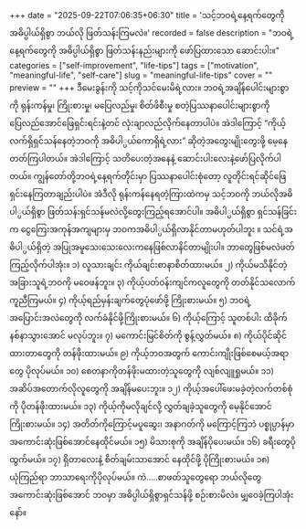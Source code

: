 +++
date = "2025-09-22T07:06:35+06:30"
title = 'သင့်ဘဝရဲ့နေ့ရက်တွေကို အဓိပ္ပါယ်ရှိစွာ ဘယ်လို ဖြတ်သန်းကြမလဲ။'
recorded = false
description = "ဘဝရဲ့နေ့ရက်တွေကို အဓိပ္ပါယ်ရှိစွာ ဖြတ်သန်းနည်းများကို ဖော်ပြထားသော ဆောင်းပါး။"
categories = ["self-improvement", "life-tips"]
tags = ["motivation", "meaningful-life", "self-care"]
slug = "meaningful-life-tips"
cover = ""
preview = ""
+++
ဒီမေးခွန်းကို သင့်ကိုသင်မေးမိရဲ့လား။ ဘဝရဲ့အချိန်ပေါင်းများစွာကို ရုန်းကန်မှု၊ ကြိုးစားမှု၊ မပြေလည်မှု၊ စိတ်ဖိစီးမှု စတဲ့ပြဿနာပေါင်းများစွာကို ပြေလည်အောင်ဖြေရှင်းရင်းနဲ့တင် လုံးချာလည်လိုက်နေတာပါပဲ။ အဲဒါကြောင့် “ကိုယ့်လက်ရှိရှင်သန်နေတဲ့ဘဝကို အဓိပါ္ပယ်ကောရှိရဲ့လား” ဆိုတဲ့အတွေးမျိုးတွေးဖို့ မေ့နေတတ်ကြပါတယ်။ အဲဒါကြောင့် သတိပေးတဲ့အနေနဲ့ ဆောင်းပါးလေးနဲ့ဖော်ပြလိုက်ပါတယ်။ ကျွန်တော်တို့ဘဝရဲ့နေ့ရက်တိုင်းမှာ ပြဿနာပေါင်းစုံတော့ လူတိုင်းရင်ဆိုင်ဖြေရှင်းနေကြတာချည်းပါပဲ။ အဲဒီလို ရုန်းကန်နေရတဲ့ကြားထဲကမှ သင့်ဘဝကို ဘယ်လိုအဓိပါ္ပယ်ရှိစွာ ဖြတ်သန်းရှင်သန်မလဲလို့တွေးကြည့်ရအောင်ပါ။ အဓိပါ္ပယ်ရှိစွာ ရှင်သန်ခြင်းက ငွေကြေးအကုန်အကျများမှ ဘဝကအဓိပါ္ပယ်ရှိလာနိုင်တာမဟုတ်ပါဘူး ။ သင်ရဲ့အဓိပါ္ပယ်ရှိတဲ့ အပြုအမူသေးသေးလေးကနေဖြစ်လာနိင်တာမျိုးပါ။ ဘာတွေဖြစ်မလဲဖတ်ကြည့်လိုက်ပါအုံး။
၁) လူသားချင်း ကိုယ်ချင်းစာနာစိတ်ထားမယ်။
၂) ကိုယ်မသိနိုင်တဲ့အခြားသူရဲ့ဘဝကို မဝေဖန်ဘူး။
၃) ကိုယ့်ပတ်ဝန်းကျင်ကလူတွေကို တတ်နိုင်သလောက်ကူညီကြမယ်။
၄) ကိုယ့်ရည်မှန်းချက်တွေပုံဖော်ဖို့ ကြိုးစားမယ်။
၅) ဘဝရဲ့အပြောင်းအလဲတွေကို လက်ခံနိုင်ဖို့ကြိုးစားမယ်။
၆) ကိုယ့်ကြောင့် သူတစ်ပါး ထိခိုက်နစ်နာသွားအောင် မလုပ်ဘူး။
၇) မကောင်းမြင်စိတ်ကို စွန့်လွှတ်မယ်။
၈) ကိုယ်ပိုင်ဆိုင်ထားတာတွေကို တန်ဖိုးထားမယ်။
၉) ကိုယ့်ဘဝအတွက် ကောင်းကျိုးဖြစ်စေမယ့်အရာတွေ ပိုလုပ်မယ်။
၁၀) စေတနာကိုတန်ဖိုးမထားတဲ့သူတွေကို လျစ်လျူရှုမယ်။
၁၁) အဆိပ်အတောက်လိုလူတွေကို အချိန်မပေးဘူး။
၁၂) ကိုယ့်အပေါ်ဖေးမခဲ့တဲ့လက်တစ်စုံကို ပိုတန်ဖိုးထားမယ်။
၁၃) ကိုယ့်ကိုမလိုချင်လို့ လွှတ်ချခဲ့သူတွေကို မေ့နိုင်အောင်ကြိုးစားမယ်။
၁၄) အတိတ်ကိုကြောင့်မပူဆွေး၊ အနာဂတ်ကို မကြောင့်ကြဘဲ ပစ္စုပ္ပာန်မှာအကောင်းဆုံးဖြစ်အောင်နေထိုင်မယ်။
၁၅) မိသားစုကို အချိန်ပိုပေးမယ်။
၁၆) ခရီးတွေပိုထွက်မယ်။
၁၇) ရှိတာလေးနဲ့ စိတ်ချမ်းသာအောင် နေထိုင်ဖို့ ပိုကြိုးစားမယ်။
၁၈) ယုံကြည်ရာ ဘာသာရေးကိုပိုလုပ်မယ်။
ကဲ…..စာဖတ်သူတွေရော ဘယ်လိုတွေ အကောင်းဆုံးဖြစ်အောင် ဘဝမှာ အဓိပ္ပါယ်ရှိစွာရှင်သန်ဖို့ စဉ်းစားမိလဲ။ မျှဝေခဲ့ကြပါအုံးနော်။ 
